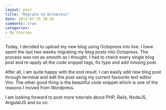 ```yaml
---
layout: post
title: "Migrate to Octopress"
date: 2013-07-25 20:26
comments: true
categories: 
- My Stories
---
```


Today, I decided to upload my new blog using Octopress into live. I have spent the last two weeks migrating my blog posts into Octopress. The process was not as smooth as I thought. I had to check every single blog post and re-apply all the code snippet tags, fix typo and add missing post. 

After all, I am quite happy with the end result. I can easily add new blog post through terminal and edit the post using my current favourite text editor Vim. The other good thing is the beautiful code snippet which is one of the reasons I moved from Wordpress. 

I am looking forward to post more tutorials about PHP, Rails, NodeJS, AngularJS and so on.

